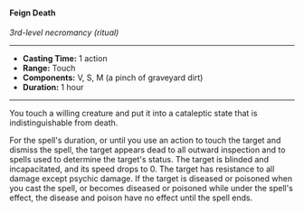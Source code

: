 #### Feign Death
*3rd-level necromancy (ritual)*
___
- **Casting Time:** 1 action
- **Range:** Touch
- **Components:** V, S, M (a pinch of graveyard dirt)
- **Duration:** 1 hour
---
You touch a willing creature and put it into a cataleptic state that is indistinguishable from death.

For the spell's duration, or until you use an action to touch the target and dismiss the spell, the target appears dead to all outward inspection and to spells used to determine the target's status. The target is blinded and incapacitated, and its speed drops to 0. The target has resistance to all damage except psychic damage. If the target is diseased or poisoned when you cast the spell, or becomes diseased or poisoned while under the spell's effect, the disease and poison have no effect until the spell ends.